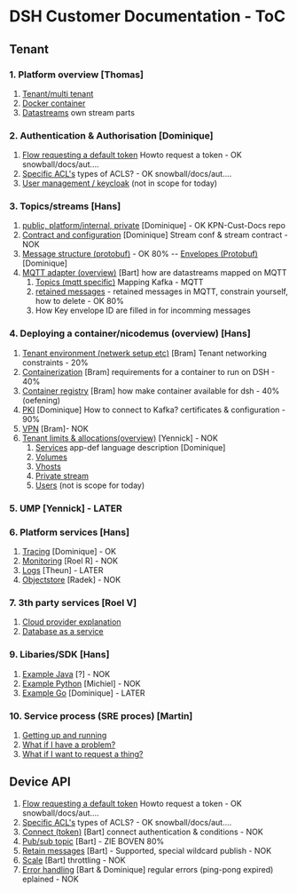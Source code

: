 # DSH Customer Documentation - ToC
## Tenant
###  1. Platform overview [Thomas]
  1. [Tenant/multi tenant](Multi-Tenant)
  2. [Docker container](Docker-Container)
  3. [Datastreams](Datastreams) own stream parts
###  2. Authentication & Authorisation [Dominique]
  1. [Flow requesting a default token](Requesting-a-Token) Howto request a token - OK snowball/docs/aut....
  2. [Specific ACL's](ACLs) types of ACLS? - OK snowball/docs/aut.... 
  3. [User management / keycloak](User-Management) (not in scope for today)

###  3. Topics/streams [Hans]
  1. [public, platform/internal, private](Stream-Types) [Dominique] - OK KPN-Cust-Docs repo
  2. [Contract and configuration](Contract-and-configuration) [Dominique] Stream conf & stream contract - NOK
  3. [Message structure (protobuf)](Message-structure) -  OK 80% -- [Envelopes (Protobuf)](Envelopes) [Dominique] 
  4. [MQTT adapter (overview)](MQTT-adapter)  [Bart] how are datastreams mapped on MQTT
     1. [Topics (mqtt specific)](Topics-MQTT) Mapping Kafka - MQTT
     2. [retained messages](retained-messages) - retained messages in MQTT, constrain yourself, how to delete - OK 80%
     3. How Key envelope ID are filled in for incomming messages
 
###  4. Deploying a container/nicodemus (overview) [Hans]
  1. [Tenant environment (netwerk setup etc)](Tenant-environment) [Bram] Tenant networking constraints - 20%
  2. [Containerization](Containerization)  [Bram] requirements for a container to run on DSH - 40%
  3. [Container registry](Container-registry) [Bram] how make container available for dsh - 40% (oefening)
  4. [PKI](PKI) [Dominique] How to connect to Kafka? certificates & configuration - 90%
  5. [VPN](VPN) [Bram]- NOK
  6. [Tenant limits & allocations(overview)](Tenant-limits-&-allocations) [Yennick] - NOK
     1. [Services](Services) app-def language description [Dominique]
     2. [Volumes](Volumes)
     3. [Vhosts](Vhosts)
     4. [Private stream](Private-Stream)
     5. [Users](Users) (not is scope for today)

### 5. UMP [Yennick] - LATER

###  6. Platform services [Hans] 
  1. [Tracing](Tracing) [Dominique] - OK 
  2. [Monitoring](Monitoring) [Roel R] - NOK
  3. [Logs](Logs) [Theun] - LATER
  4. [Objectstore](Objectstore) [Radek] - NOK

###  7. 3th party services [Roel V] 
  1. [Cloud provider explanation](Cloud-provider)
  2. [Database as a service](Database-aaS)


###  9. Libaries/SDK [Hans]
  1. [Example Java](Java) [?] - NOK
  2. [Example Python](Python) [Michiel] - NOK
  3. [Example Go](Go) [Dominique] - LATER

###  10. Service process (SRE proces) [Martin]
  1. [Getting up and running](Getting-up-and-running)
  2. [What if I have a problem?](Have-a-problem?)
  3. [What if I want to request a thing?](Request-a-thing)

## Device API
  1. [Flow requesting a default token](Requesting-a-Token) Howto request a token - OK snowball/docs/aut....
  2. [Specific ACL's](ACLs) types of ACLS? - OK snowball/docs/aut....  
  3. [Connect (token)](Connect) [Bart] connect authentication & conditions - NOK
  4. [Pub/sub topic](PubSub-topic) [Bart] - ZIE BOVEN 80%
  5. [Retain messages](Retain-messages) [Bart] - Supported, special wildcard publish - NOK
  6. [Scale](Scale) [Bart] throttling - NOK
  7. [Error handling](Error-handling) [Bart & Dominique] regular errors (ping-pong expired) eplained - NOK 

